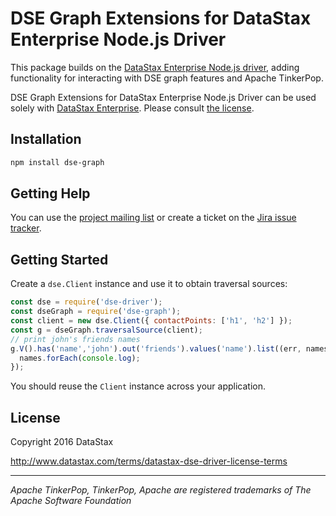 # DSE Graph Extensions for DataStax Enterprise Node.js Driver

This package builds on the [DataStax Enterprise Node.js driver][dse-driver], adding functionality for interacting with
DSE graph features and Apache TinkerPop.

DSE Graph Extensions for DataStax Enterprise Node.js Driver can be used solely with [DataStax Enterprise][dse]. Please
consult [the license](#license).

## Installation

```bash
npm install dse-graph
```

## Getting Help

You can use the [project mailing list][mailing-list] or create a ticket on the [Jira issue tracker][jira]. 

## Getting Started

Create a `dse.Client` instance and use it to obtain traversal sources: 

```javascript
const dse = require('dse-driver');
const dseGraph = require('dse-graph');
const client = new dse.Client({ contactPoints: ['h1', 'h2'] });
const g = dseGraph.traversalSource(client);
// print john's friends names
g.V().has('name','john').out('friends').values('name').list((err, names) => {
  names.forEach(console.log);
});
```

You should reuse the `Client` instance across your application.

## License

Copyright 2016 DataStax

http://www.datastax.com/terms/datastax-dse-driver-license-terms

---

_Apache TinkerPop, TinkerPop, Apache are registered trademarks of The Apache Software Foundation_

[dse]: http://www.datastax.com/products/datastax-enterprise
[dse-driver]: https://github.com/datastax/nodejs-driver-dse
[cassandra-driver]: https://github.com/datastax/nodejs-driver
[core-manual]: http://docs.datastax.com/en/latest-nodejs-driver/common/drivers/introduction/introArchOverview.html
[iterable]: https://developer.mozilla.org/en-US/docs/Web/JavaScript/Reference/Iteration_protocols#iterable
[modern-graph]: http://tinkerpop.apache.org/docs/3.1.1-incubating/reference/#_the_graph_structure
[jira]: https://datastax-oss.atlassian.net/projects/NODEJS/issues
[mailing-list]: https://groups.google.com/a/lists.datastax.com/forum/#!forum/nodejs-driver-user
[doc-index]: http://docs.datastax.com/en/latest-dse-nodejs-driver/
[api-docs]: http://docs.datastax.com/en/latest-dse-nodejs-driver-api
[faq]: http://docs.datastax.com/en/developer/nodejs-driver-dse/1.0/supplemental/faq/
